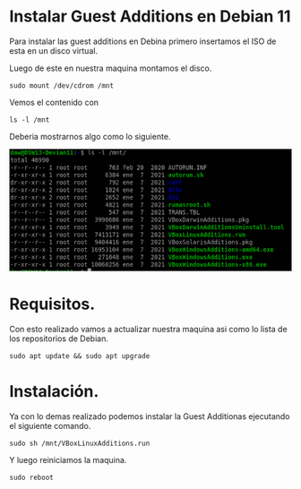 # Instalar Guest Additions en Debian 11

Para instalar las guest additions en Debina primero insertamos el ISO de esta en un disco virtual. 

Luego de este en nuestra maquina montamos el disco.

```
sudo mount /dev/cdrom /mnt
```

Vemos el contenido con 
```
ls -l /mnt
```

Deberia mostrarnos algo como lo siguiente.

![01-mnt.PNG](capturas/01-mnt.PNG)

# Requisitos.
Con esto realizado vamos a actualizar nuestra maquina asi como lo lista de los repositorios de Debian.

```
sudo apt update && sudo apt upgrade
```

# Instalación.
Ya con lo demas realizado podemos instalar la Guest Additionas ejecutando el siguiente comando.

```
sudo sh /mnt/VBoxLinuxAdditions.run
```

Y luego reiniciamos la maquina.
```
sudo reboot
```